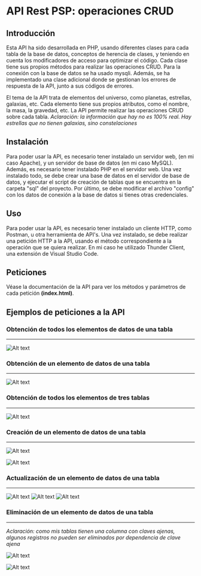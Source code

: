 # API Rest PSP: operaciones CRUD
## Introducción
Esta API ha sido desarrollada en PHP, usando diferentes clases para cada tabla de la base de datos, conceptos de herencia de clases, y teniendo en cuenta los modificadores de acceso para optimizar el código. Cada clase tiene sus propios métodos para realizar las operaciones CRUD. Para la conexión con la base de datos se ha usado mysqli. Además, se ha implementado una clase adicional donde se gestionan los errores de respuesta de la API, junto a sus códigos de errores.

El tema de la API trata de elementos del universo, como planetas, estrellas, galaxias, etc. Cada elemento tiene sus propios atributos, como el nombre, la masa, la gravedad, etc. La API permite realizar las operaciones CRUD sobre cada tabla.
<i>Aclaración: la información que hay no es 100% real. Hay estrellas que no tienen galaxias, sino constelaciones</i>

## Instalación
Para poder usar la API, es necesario tener instalado un servidor web, (en mi caso Apache), y un servidor de base de datos (en mi caso MySQL). Además, es necesario tener instalado PHP en el servidor web. Una vez instalado todo, se debe crear una base de datos en el servidor de base de datos, y ejecutar el script de creación de tablas que se encuentra en la carpeta "sql" del proyecto. Por último, se debe modificar el archivo "config" con los datos de conexión a la base de datos si tienes otras credenciales.
## Uso
Para poder usar la API, es necesario tener instalado un cliente HTTP, como Postman, u otra herramienta de API's. Una vez instalado, se debe realizar una petición HTTP a la API, usando el método correspondiente a la operación que se quiera realizar. En mi caso he utilizado Thunder Client, una extensión de Visual Studio Code.

## Peticiones
Véase la documentación de la API para ver los métodos y parámetros de cada petición <strong>(index.html)</strong>.

## Ejemplos de peticiones a la API
### Obtención de todos los elementos de datos de una tabla
---
![Alt text](api_rest/img/ksnip_20230310-101631.png)

### Obtención de un elemento de datos de una tabla
---
![Alt text](api_rest/img/ksnip_20230310-103353.png)

### Obtención de todos los elementos de tres tablas
---
![Alt text](api_rest/img/ksnip_20230310-111726.png)

### Creación de un elemento de datos de una tabla
---
![Alt text](api_rest/img/ksnip_20230310-104319.png)

![Alt text](api_rest/img/ksnip_20230310-104415.png)

### Actualización de un elemento de datos de una tabla
---
![Alt text](api_rest/img/ksnip_20230310-112159.png)
![Alt text](api_rest/img/ksnip_20230310-112331.png)
![Alt text](api_rest/img/ksnip_20230310-112417.png)

### Eliminación de un elemento de datos de una tabla
---
<i>Aclaración: como mis tablas tienen una columna con claves ajenas, algunos registros no pueden ser eliminados por dependencia de clave ajena</i>

![Alt text](api_rest/img/ksnip_20230310-114521.png)

![Alt text](api_rest/img/ksnip_20230310-115735.png)
